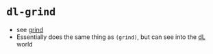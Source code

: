`dl-grind`
========
- see [grind](../pages/grind.md)
- Essentially does the same thing as `(grind)`, but can see into the [dL](../pages/dl.md) world
